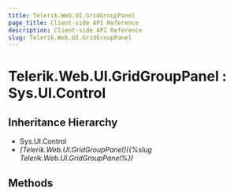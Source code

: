 ```yaml
---
title: Telerik.Web.UI.GridGroupPanel
page_title: Client-side API Reference
description: Client-side API Reference
slug: Telerik.Web.UI.GridGroupPanel
---
```


# Telerik.Web.UI.GridGroupPanel : Sys.UI.Control 

## Inheritance Hierarchy

* Sys.UI.Control
* *[Telerik.Web.UI.GridGroupPanel]({%slug Telerik.Web.UI.GridGroupPanel%})*

## Methods


